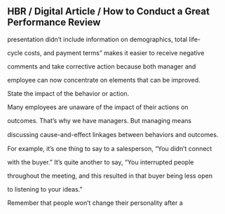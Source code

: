 ## HBR / Digital Article / How to Conduct a Great Performance Review

presentation didn’t include information on demographics, total life-

cycle costs, and payment terms” makes it easier to receive negative

comments and take corrective action because both manager and

employee can now concentrate on elements that can be improved.

State the impact of the behavior or action.

Many employees are unaware of the impact of their actions on

outcomes. That’s why we have managers. But managing means

discussing cause-and-eﬀect linkages between behaviors and outcomes.

For example, it’s one thing to say to a salesperson, “You didn’t connect

with the buyer.” It’s quite another to say, “You interrupted people

throughout the meeting, and this resulted in that buyer being less open

to listening to your ideas.”

Remember that people won’t change their personality after a